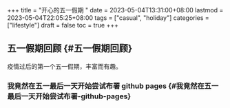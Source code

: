 +++
title = "开心的五一假期 "
date = 2023-05-04T13:31:00+08:00
lastmod = 2023-05-04T22:05:25+08:00
tags = ["casual", "holiday"]
categories = ["lifestyle"]
draft = false
toc = true
+++

## 五一假期回顾 {#五一假期回顾}

疫情过后的第一个五一假期，丰富而有趣。


### 我竟然在五一最后一天开始尝试布署 github pages {#我竟然在五一最后一天开始尝试布署-github-pages}
